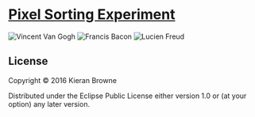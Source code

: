 # [Pixel Sorting Experiment](http://kieranbrowne.com/works/pixel-sorting/)

![Vincent Van Gogh](http://kieranbrowne.com/images/pixel-sort-1.png)
![Francis Bacon](http://kieranbrowne.com/images/pixel-sort-2.png)
![Lucien Freud](http://kieranbrowne.com/images/pixel-sort-3.png)

## License

Copyright © 2016 Kieran Browne

Distributed under the Eclipse Public License either version 1.0 or (at
your option) any later version.
